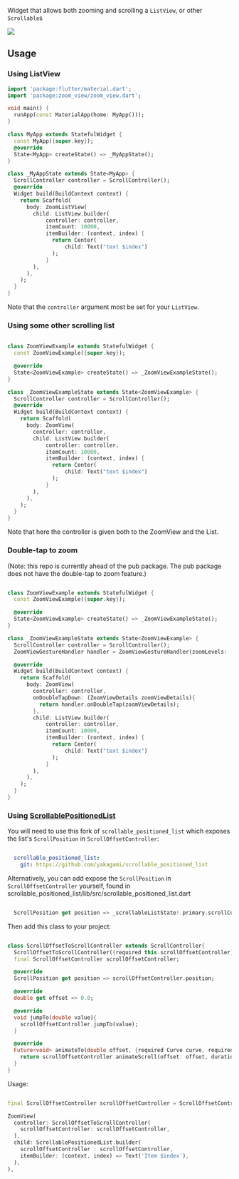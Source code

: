 Widget that allows both zooming and scrolling a `ListView`, or other `Scrollable`s

![](https://raw.githubusercontent.com/yakagami/zoom_view/main/zoomView.gif)

## Usage

### Using ListView

```dart
import 'package:flutter/material.dart';
import 'package:zoom_view/zoom_view.dart';

void main() {
  runApp(const MaterialApp(home: MyApp()));
}

class MyApp extends StatefulWidget {
  const MyApp({super.key});
  @override
  State<MyApp> createState() => _MyAppState();
}

class _MyAppState extends State<MyApp> {
  ScrollController controller = ScrollController();
  @override
  Widget build(BuildContext context) {
    return Scaffold(
      body: ZoomListView(
        child: ListView.builder(
            controller: controller,
            itemCount: 10000,
            itemBuilder: (context, index) {
              return Center(
                  child: Text("text $index")
              );
            }
        ),
      ),
    );
  }
}

```

Note that the `controller` argument most be set for your `ListView`.

### Using some other scrolling list

```dart

class ZoomViewExample extends StatefulWidget {
  const ZoomViewExample({super.key});

  @override
  State<ZoomViewExample> createState() => _ZoomViewExampleState();
}

class _ZoomViewExampleState extends State<ZoomViewExample> {
  ScrollController controller = ScrollController();
  @override
  Widget build(BuildContext context) {
    return Scaffold(
      body: ZoomView(
        controller: controller,
        child: ListView.builder(
            controller: controller,
            itemCount: 10000,
            itemBuilder: (context, index) {
              return Center(
                  child: Text("text $index")
              );
            }
        ),
      ),
    );
  }
}

```

Note that here the controller is given both to the ZoomView and the List.

### Double-tap to zoom

(Note: this repo is currently ahead of the pub package. The pub package does not have the double-tap to zoom feature.)

```dart

class ZoomViewExample extends StatefulWidget {
  const ZoomViewExample({super.key});

  @override
  State<ZoomViewExample> createState() => _ZoomViewExampleState();
}

class _ZoomViewExampleState extends State<ZoomViewExample> {
  ScrollController controller = ScrollController();
  ZoomViewGestureHandler handler = ZoomViewGestureHandler(zoomLevels: [2,1]);

  @override
  Widget build(BuildContext context) {
    return Scaffold(
      body: ZoomView(
        controller: controller,
        onDoubleTapDown: (ZoomViewDetails zoomViewDetails){
          return handler.onDoubleTap(zoomViewDetails);
        },
        child: ListView.builder(
            controller: controller,
            itemCount: 10000,
            itemBuilder: (context, index) {
              return Center(
                  child: Text("text $index")
              );
            }
        ),
      ),
    );
  }
}

```

### Using [ScrollablePositionedList](https://pub.dev/packages/scrollable_positioned_list)

You will need to use this fork of `scrollable_positioned_list` which exposes the list's `ScrollPosition` in `ScrollOffsetController`:

```yml

  scrollable_positioned_list:
    git: https://github.com/yakagami/scrollable_positioned_list

```

Alternatively, you can add expose the `ScrollPosition` in `ScrollOffsetController` yourself, found in scrollable_positioned_list/lib/src/scrollable_positioned_list.dart

```dart

  ScrollPosition get position => _scrollableListState!.primary.scrollController.position;

```

Then add this class to your project:

```dart

class ScrollOffsetToScrollController extends ScrollController{
  ScrollOffsetToScrollController({required this.scrollOffsetController});
  final ScrollOffsetController scrollOffsetController;

  @override
  ScrollPosition get position => scrollOffsetController.position;

  @override
  double get offset => 0.0;

  @override
  void jumpTo(double value){
    scrollOffsetController.jumpTo(value);
  }

  @override
  Future<void> animateTo(double offset, {required Curve curve, required Duration duration}){
    return scrollOffsetController.animateScroll(offset: offset, duration: duration);
  }
}

```

Usage:

```dart

final ScrollOffsetController scrollOffsetController = ScrollOffsetController();

ZoomView(
  controller: ScrollOffsetToScrollController(
    scrollOffsetController: scrollOffsetController,
  ),
  child: ScrollablePositionedList.builder(
    scrollOffsetController : scrollOffsetController,
    itemBuilder: (context, index) => Text('Item $index'),
  ),
),

```
